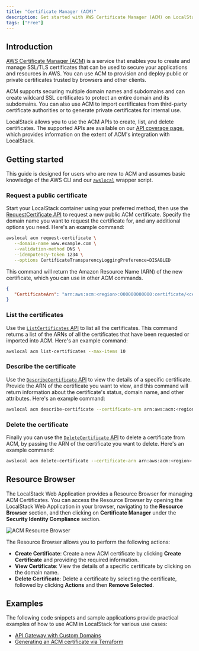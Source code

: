 ```yaml
---
title: "Certificate Manager (ACM)"
description: Get started with AWS Certificate Manager (ACM) on LocalStack
tags: ["Free"]
---
```


## Introduction

[AWS Certificate Manager (ACM)](https://aws.amazon.com/certificate-manager/) is a service that enables you to create and manage SSL/TLS certificates that can be used to secure your applications and resources in AWS.
You can use ACM to provision and deploy public or private certificates trusted by browsers and other clients.

ACM supports securing multiple domain names and subdomains and can create wildcard SSL certificates to protect an entire domain and its subdomains.
You can also use ACM to import certificates from third-party certificate authorities or to generate private certificates for internal use.

LocalStack allows you to use the ACM APIs to create, list, and delete certificates.
The supported APIs are available on our [API coverage page](), which provides information on the extent of ACM's integration with LocalStack.

## Getting started

This guide is designed for users who are new to ACM and assumes basic knowledge of the AWS CLI and our [`awslocal`](https://github.com/localstack/awscli-local) wrapper script.

### Request a public certificate

Start your LocalStack container using your preferred method, then use the [RequestCertificate API](https://docs.aws.amazon.com/acm/latest/APIReference/API_RequestCertificate.html) to request a new public ACM certificate.
Specify the domain name you want to request the certificate for, and any additional options you need.
Here's an example command:

```bash
awslocal acm request-certificate \
   --domain-name www.example.com \
   --validation-method DNS \
   --idempotency-token 1234 \
   --options CertificateTransparencyLoggingPreference=DISABLED
```

This command will return the Amazon Resource Name (ARN) of the new certificate, which you can use in other ACM commands.

```json
{
   "CertificateArn": "arn:aws:acm:<region>:000000000000:certificate/<certificate_ID>"
}
```

### List the certificates

Use the [`ListCertificates` API](https://docs.aws.amazon.com/acm/latest/APIReference/API_ListCertificates.html) to list all the certificates.
This command returns a list of the ARNs of all the certificates that have been requested or imported into ACM.
Here's an example command:

```bash
awslocal acm list-certificates --max-items 10
```

### Describe the certificate

Use the [`DescribeCertificate` API](https://docs.aws.amazon.com/acm/latest/APIReference/API_DescribeCertificate.html) to view the details of a specific certificate.
Provide the ARN of the certificate you want to view, and this command will return information about the certificate's status, domain name, and other attributes.
Here's an example command:

```bash
awslocal acm describe-certificate --certificate-arn arn:aws:acm:<region>:account:certificate/<certificate_ID>
```

### Delete the certificate

Finally you can use the [`DeleteCertificate` API](https://docs.aws.amazon.com/acm/latest/APIReference/API_DeleteCertificate.html) to delete a certificate from ACM, by passing the ARN of the certificate you want to delete.
Here's an example command:

```bash
awslocal acm delete-certificate --certificate-arn arn:aws:acm:<region>:account:certificate/<certificate_ID>
```

## Resource Browser

The LocalStack Web Application provides a Resource Browser for managing ACM Certificates.
You can access the Resource Browser by opening the LocalStack Web Application in your browser, navigating to the **Resource Browser** section, and then clicking on **Certificate Manager** under the **Security Identity Compliance** section.

![ACM Resource Browser](/images/aws/acm-resource-browser.png)

The Resource Browser allows you to perform the following actions:

- **Create Certificate**: Create a new ACM certificate by clicking **Create Certificate** and providing the required information.
- **View Certificate**: View the details of a specific certificate by clicking on the domain name.
- **Delete Certificate**: Delete a certificate by selecting the certificate, followed by clicking **Actions** and then **Remove Selected**.

## Examples

The following code snippets and sample applications provide practical examples of how to use ACM in LocalStack for various use cases:

- [API Gateway with Custom Domains](https://github.com/localstack/localstack-pro-samples/tree/master/apigw-custom-domain)
- [Generating an ACM certificate via Terraform](https://github.com/localstack/localstack-terraform-samples/tree/master/acm-route53)
